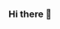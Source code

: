 ### Hi there 👋

<!--
**AntoineCuinet/AntoineCuinet** is a ✨ _special_ ✨ repository because its `README.md` (this file) appears on your GitHub profile.

Here are some ideas to get you started:

## Languages and Tools

- 🔭 I’m currently working on ...
- 🌱 I’m currently learning ...
- 👯 I’m looking to collaborate on ...
- 🤔 I’m looking for help with ...
- 💬 Ask me about ...
- 📫 How to reach me: ...
- 😄 Pronouns: ...
- ⚡ Fun fact: ...
-->
